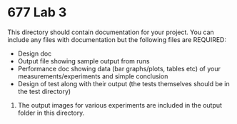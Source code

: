# 677 Lab 3

This directory should contain documentation for your project. You can include any files with documentation but the following files are REQUIRED:

* Design doc
* Output file showing sample output from runs
* Performance doc showing data (bar graphs/plots, tables etc) of your measurements/experiments and simple conclusion
* Design of test along with their output (the tests themselves should be in the test directory)

1. The output images for various experiments are included in the output folder in this directory.
